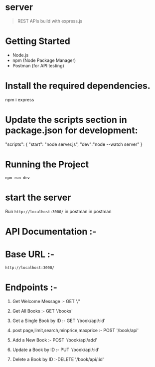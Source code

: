 # server

> REST APIs build with express.js

# Getting Started

- Node.js
- npm (Node Package Manager)
- Postman (for API testing)

# Install the required dependencies.

npm i express

# Update the scripts section in package.json for development:

"scripts": {
"start": "node server.js",
"dev":"node --watch server"
}

# Running the Project

`npm run dev`

# start the server

Run `http://localhost:3000/` in postman in postman

# API Documentation :-

# Base URL :-

`http://localhost:3000/`

# Endpoints :-

1. Get Welcome Message :- GET '/'

2. Get All Books :- GET '/books'

3. Get a Single Book by ID :- GET '/book/api/:id'

4. post page,limit,search,minprice,maxprice :- POST '/book/api'

5. Add a New Book :- POST '/book/api/add'

6. Update a Book by ID :- PUT '/book/api/:id'

7. Delete a Book by ID :-DELETE '/book/api/:id'

